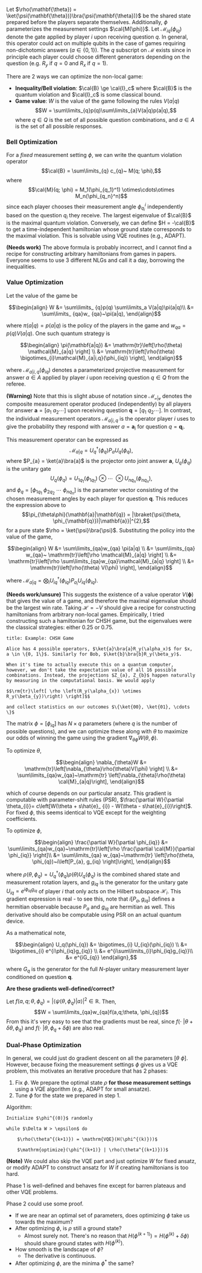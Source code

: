 Let $\rho(\mathbf{\theta}) = \ket{\psi(\mathbf{\theta})}\bra{\psi(\mathbf{\theta})}$ be the shared state prepared before the players separate themselves. Additionally, $\phi$ parameterizes the measurement settings $\cal{M(\phi)}$. Let $\mathcal{M}_ {iq}(\phi_ {iq})$ denote the gate applied by player $i$ upon receiving question $q$. In general, this operator could act on multiple qubits in the case of games requiring non-dichotomic answers ($a \in \{ 0, 1\}$). The $q$ subscript on $\mathcal{M}$ exists since in principle each player could choose different generators depending on the question (e.g. $R_y$ if $q=0$ and $R_x$ if $q=1$).

There are 2 ways we can optimize the non-local game:

- **Inequality/Bell violation**: $\cal{B} \ge \cal{I}_c$ where $\cal{B}$ is the quantum violation and $\cal{I}_c$ is some classical bound.
- **Game value**: $W$ is the value of the game following the rules $V(a | q)$
$$W = \sum\limits_{q}p(q)\sum\limits_{a}V(a|q)p(a|q),$$
where $q \in Q$ is the set of all possible question combinations, and $a \in A$ is the set of all possible responses.

### Bell Optimization

For a _fixed_ measurement setting $\phi$, we can write the quantum violation operator
$$\cal{B} = \sum\limits_{q} c_{q}~ M(q; \phi),$$
where
$$\cal{M}(q; \phi) = M_1(\phi_{q_1}^1) \otimes\cdots\otimes M_n(\phi_{q_n}^n)$$
since each player chooses their measurement angle $\phi_{q_i}^i$ independently based on the question $q_i$ they receive. The largest eigenvalue of $\cal{B}$ is the maximal quantum violation. Conversely, we can define $H = -\cal{B}$ to get a time-independent hamiltonian whose ground state corresponds to the maximal violation. This is solvable using VQE routines (e.g., ADAPT).

**(Needs work)** The above formula is probably incorrect, and I cannot find a recipe for constructing arbitrary hamiltonians from games in papers. Everyone seems to use 3 different NLGs and call it a day, borrowing the inequalities.

### Value Optimization

Let the value of the game be
```math
\begin{align}
W &= \sum\limits_ {q}p(q) \sum\limits_a V(a|q)\pi(a|q)\\
&= \sum\limits_ {qa}w_ {qa}~\pi(a|q),
\end{align}
```
where $\pi(a|q) = p(a|q)$ is the policy of the players in the game and $w_{qa} = p(q)V(a|q)$. One such quantum strategy is
```math
\begin{align}
\pi(\mathbf{a|q}) &= \mathrm{tr}\left[\rho(\theta) \mathcal{M}_{a|q} \right] \\
&= \mathrm{tr}\left[\rho(\theta) \bigotimes_{i}\mathcal{M}_{a|i,q}(\phi_{iq}) \right],
\end{align}
```
where $\mathcal{M}_ {a|i,q}(\phi_{iq})$ denotes a parameterized projective measurement for answer $a\in A$ applied by player $i$ upon receiving question $q \in Q$ from the referee.

**(Warning)** Note that this is slight abuse of notation since $\mathcal{M_{a|q}}$ denotes the composite measurement operator produced (independently) by all players for answer $\mathbf{a} = [a_{1} ~ a_{2} \cdots]$ upon receiving question $\mathbf{q} = [q_{1}~q_2\cdots]$. In contrast, the individual measurement operators $\mathcal{M}_ {a|i,q}$ is the operator player $i$ uses to give the probability they respond with answer $a=\mathbf{a}_{i}$ for question $q=\mathbf{q}_i$. 

This measurement operator can be expressed as
$$\mathcal{M}_ {a|q} = U^\dagger_q(\phi_{q})P_{a}U_q(\phi_{q}),$$
where $P_{a} = \ket{a}\bra{a}$ is the projector onto joint answer $\mathbf{a}$, $U_q(\phi_q)$ is the unitary gate
$$U_{q}(\phi_{q}) = U_{1q_{1}}(\phi_{1q_{1}}) ~ \otimes ~ \cdots ~ \otimes U_{nq_{n}}(\phi_ {nq_{n}}),$$
and $\phi_{q} = [\phi_{1q_{1}} ~ \phi_{2q_{2}} ~ \cdots ~ \phi_{nq_{n}}]$ is the parameter vector consisting of the chosen measurement angles by each player for question $\mathbf{q}$. This reduces the expression above to
$$\pi_{\theta\phi}(\mathbf{a}|\mathbf{q}) = |\braket{\psi(\theta, \phi_{\mathbf{q}})|\mathbf{a}}|^{2},$$
for a pure state $\rho = \ket{\psi}\bra{\psi}$. Substituting the policy into the value of the game,
```math
\begin{align}
W &= \sum\limits_{qa}w_{qa} \pi(a|q) \\
&= \sum\limits_{qa} w_{qa}~ \mathrm{tr}\left[\rho \mathcal{M}_{a|q} \right] \\
&= \mathrm{tr}\left[\rho \sum\limits_{qa}w_{qa}\mathcal{M}_{a|q} \right] \\
&= \mathrm{tr}\left[\rho(\theta) V(\phi) \right],
\end{align}
```
where $\mathcal{M}_ {a|q} = \bigotimes_{i} U_{iq}^{\dagger}(\phi_{iq}) P_{a_{i}} U_{iq}(\phi_{iq})$.

**(Needs work/unsure)** This suggests the existence of a value operator $V(\mathbf{\phi})$ that gives the value of a game, and therefore the maximal eigenvalue should be the largest win rate. Taking $\mathcal{H} = -V$ should give a recipe for constructing hamiltonians from arbitrary non-local games. Empirically, I tried constructing such a hamiltonian for CHSH game, but the eigenvalues were the classical strategies: either 0.25 or 0.75.

```ad-info
title: Example: CHSH Game

Alice has 4 possible operators, $\ket{a}\bra{a}R_y(\alpha_x)$ for $x, a \in \{0, 1\}$. Similarly for Bob, $\ket{b}\bra{b}R_y(\beta_y)$.

When it's time to actually execute this on a quantum computer, however, we don't take the expectation value of all 16 possible combinations. Instead, the projections $Z_{a}, Z_{b}$ happen naturally by measuring in the computational basis. We would apply

$$\rm{tr}\left[ \rho \left(R_y(\alpha_{x}) \otimes R_y(\beta_{y})\right) \right]$$

and collect statistics on our outcomes $\{\ket{00}, \ket{01}, \cdots \}$
```

The matrix $\phi = [\phi_{iq}]$ has $N \times q$ parameters (where $q$ is the number of possible questions), and we can optimize these along with $\theta$ to maximize our odds of winning the game using the gradient $\nabla_{\theta\phi}W(\theta,\phi)$.

To optimize $\theta$,
```math
\begin{align}
\nabla_{\theta}W &= \mathrm{tr}\left[\nabla_{\theta}\rho(\theta)V(\phi) \right] \\
&= \sum\limits_{qa}w_{qa}~\mathrm{tr} \left[\nabla_{\theta}\rho(\theta) \cal{M}_{a|q}\right],
\end{align}
```
which of course depends on our particular ansatz. This gradient is computable with parameter-shift rules (PSR), $\frac{\partial W}{\partial \theta_{i}}= c\left[W(\theta + s\hat{e}_ {i}) - W(\theta - s\hat{e}_{i})\right]$. For fixed $\phi$, this seems identical to VQE except for the weighting coefficients.

To optimize $\phi$,
```math
\begin{align}
\frac{\partial W}{\partial \phi_{iq}} &= \sum\limits_{qa}w_{qa}~\mathrm{tr}\left[\rho \frac{\partial \cal{M}}{\partial \phi_{iq}} \right]\\
&= \sum\limits_{qa} w_{qa}~\mathrm{tr} \left[\rho(\theta, \phi_{q})~i\left[P_{a}, g_{iq} \right]\right],
\end{align}
```
where $\rho(\theta, \phi_{q}) = U^{\dagger}_ {q}(\phi_{q})\rho(\theta)U_{q}(\phi_{q})$ is the combined shared state and measurement rotation layers, and $g_{iq}$ is the generator for the unitary gate $U_{iq} = e^{i\phi_ {iq}g_{iq}}$ of player $i$ that only acts on the Hilbert subspace $\mathcal{H}_ i$. This gradient expression is real - to see this, note that $i[P_{a}, g_ {iq}]$ defines a hermitian observable because $P_a$ and $g_{iq}$ are hermitian as well. This derivative should also be computable using PSR on an actual quantum device.

As a mathematical note,
```math
\begin{align}
U_q(\phi_{q}) &= \bigotimes_{i} U_{iq}(\phi_{iq}) \\
&= \bigotimes_{i} e^{i\phi_{iq}g_{iq}} \\
&= e^{i\sum\limits_{i}\phi_{iq}g_{iq}}\\
&= e^{iG_{q}}
\end{align},
```
where $G_q$ is the generator for the full $N$-player unitary measurement layer conditioned on question $\mathbf{q}$.

**Are these gradients well-defined/correct?**

Let $f(a, q; \theta, \phi_{q}) = |\langle\psi(\theta, \phi_{q})|a\rangle|^{2} \in \mathbb{R}$. Then,
$$W = \sum\limits_{qa}w_{qa}f(a,q;\theta, \phi_{q})$$
From this it's very easy to see that the gradients must be real, since $f(\cdot~| \theta + \delta \theta, \phi_{q})$ and $f(\cdot~| \theta, \phi_{q} + \delta \phi)$ are also real.

### Dual-Phase Optimization

In general, we could just do gradient descent on all the parameters $\left[\theta ~ \phi \right]$. However, because fixing the measurement settings $\phi$ gives us a VQE problem, this motivates an iterative procedure that has 2 phases:

1. Fix $\phi$. We prepare the optimal state $\rho$ **for those measurement settings** using a VQE algorithm (e.g., ADAPT for small ansatze).
2. Tune $\phi$ for the state we prepared in step 1.

Algorithm:

	Initialize $\phi^{(0)}$ randomly
 
	while $\Delta W > \epsilon$ do
 
		$\rho(\theta^{(k+1)}) = \mathrm{VQE}(H(\phi^{(k)}))$
  
		$\mathrm{optimize}(\phi^{(k+1)} | \rho(\theta^{(k+1)}))$

**(Note)** We could also skip the VQE part and just optimize $W$ for fixed ansatz, or modify ADAPT to construct ansatz for $W$ if creating hamiltonians is too hard.

Phase 1 is well-defined and behaves fine except for barren plateaus and other VQE problems.

Phase 2 could use some proof.
- If we are near an optimal set of parameters, does optimizing $\phi$ take us towards the maximum?
- After optimizing $\phi$, is $\rho$ still a ground state?
	- Almost surely not. There's no reason that $H(\phi^{(k+1)}) = H(\phi^{(k)} + \delta \phi)$ should share ground states with $H(\phi^{(k)})$.
- How smooth is the landscape of $\phi$?
	- The derivative is continuous.
- After optimizing $\phi$, are the minima $\phi^*$ the same?
